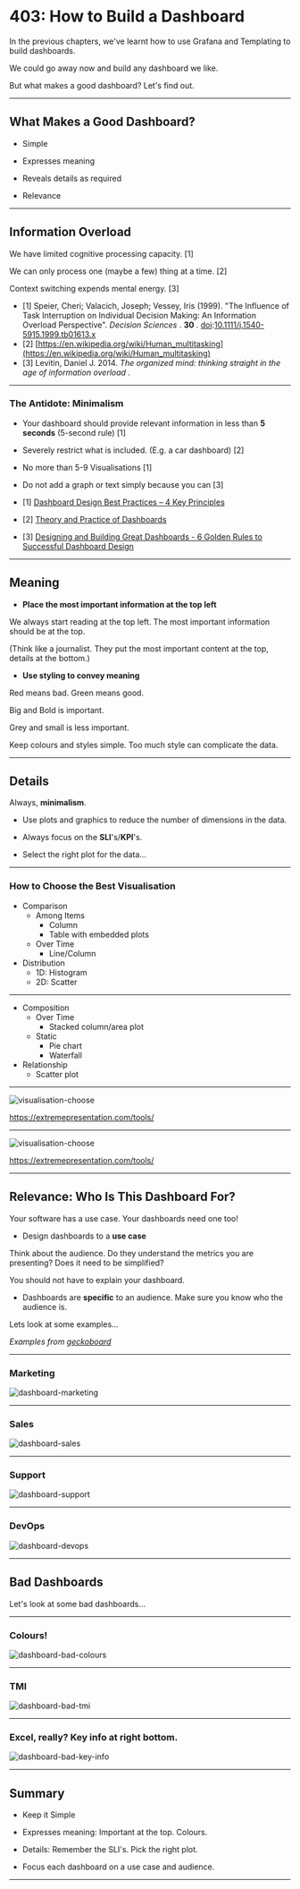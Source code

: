 # 403: How to Build a Dashboard

In the previous chapters, we've learnt how to use Grafana and Templating to build dashboards.

We could go away now and build any dashboard we like.

But what makes a good dashboard? Let's find out.

---

## What Makes a Good Dashboard?

- Simple

- Expresses meaning

- Reveals details as required

- Relevance

---

## Information Overload

We have limited cognitive processing capacity. [1]

We can only process one (maybe a few) thing at a time. [2]

Context switching expends mental energy. [3]

- [1] Speier, Cheri; Valacich, Joseph; Vessey, Iris (1999). "The Influence of Task Interruption on Individual Decision Making: An Information Overload Perspective". *Decision Sciences* . **30** . [doi](https://en.wikipedia.org/wiki/Digital_object_identifier "Digital object identifier"):[10.1111/j.1540-5915.1999.tb01613.x](https://doi.org/10.1111%2Fj.1540-5915.1999.tb01613.x)
- [2] [https://en.wikipedia.org/wiki/Human_multitasking](https://en.wikipedia.org/wiki/Human_multitasking)
- [3] Levitin, Daniel J. 2014. *The organized mind: thinking straight in the age of information overload* .

---

### The Antidote: Minimalism

- Your dashboard should provide relevant information in less than **5 seconds** (5-second rule) [1]

- Severely restrict what is included. (E.g. a car dashboard) [2]

- No more than 5-9 Visualisations [1]

- Do not add a graph or text simply because you can [3]

- [1] [Dashboard Design Best Practices – 4 Key Principles](https://www.sisense.com/blog/4-design-principles-creating-better-dashboards/)
- [2] [Theory and Practice of Dashboards](https://www.vocalabs.com/newsletter/theory-and-practice-dashboards)
- [3] [Designing and Building Great Dashboards - 6 Golden Rules to Successful Dashboard Design](https://www.geckoboard.com/blog/building-great-dashboards-6-golden-rules-to-successful-dashboard-design/)

---

## Meaning

- **Place the most important information at the top left**

We always start reading at the top left. The most important information should be at the top.

(Think like a journalist. They put the most important content at the top, details at the bottom.)

- **Use styling to convey meaning**

Red means bad. Green means good.

Big and Bold is important.

Grey and small is less important.

Keep colours and styles simple. Too much style can complicate the data.

---

## Details

Always, **minimalism**.

- Use plots and graphics to reduce the number of dimensions in the data.

- Always focus on the **SLI**'s/**KPI**'s.

- Select the right plot for the data...

---

### How to Choose the Best Visualisation

- Comparison
  - Among Items
      - Column
      - Table with embedded plots
  - Over Time
      - Line/Column
- Distribution
  - 1D: Histogram
  - 2D: Scatter

---

- Composition
  - Over Time
      - Stacked column/area plot
  - Static
      - Pie chart
      - Waterfall
- Relationship
  - Scatter plot

---

![visualisation-choose](img/visualisation-choose-1.jpg)

https://extremepresentation.com/tools/

---

![visualisation-choose](img/visualisation-choose-2.jpg)

https://extremepresentation.com/tools/

---

## Relevance: Who Is This Dashboard For?

Your software has a use case. Your dashboards need one too!

- Design dashboards to a **use case**

Think about the audience. Do they understand the metrics you are presenting? Does it need to be
simplified?

You should not have to explain your dashboard.

- Dashboards are **specific** to an audience. Make sure you know who the audience is.

Lets look at some examples...

_Examples from [geckoboard](https://www.geckoboard.com/learn/dashboard-examples/)_

---

### Marketing

![dashboard-marketing](img/dashboard-marketing.png)

---

### Sales

![dashboard-sales](img/dashboard-sales.png)

---

### Support

![dashboard-support](img/dashboard-support.png)

---

### DevOps

![dashboard-devops](img/dashboard-devops.png)

---

## Bad Dashboards

Let's look at some bad dashboards...

---

### Colours!

![dashboard-bad-colours](img/dashboard-bad-colours.png)

---

### TMI

![dashboard-bad-tmi](img/dashboard-bad-tmi.png)

---

### Excel, really? Key info at right bottom.

![dashboard-bad-key-info](img/dashboard-bad-key-info.png)

---

## Summary

- Keep it Simple

- Expresses meaning: Important at the top. Colours.

- Details: Remember the SLI's. Pick the right plot.

- Focus each dashboard on a use case and audience.

---
